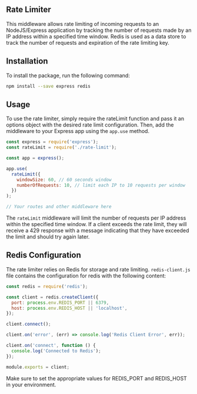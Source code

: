 ## Rate Limiter

This middleware allows rate limiting of incoming requests to an NodeJS/Express application by tracking the number of requests made by an IP address within a specified time window. Redis is used as a data store to track the number of requests and expiration of the rate limiting key.

## Installation

To install the package, run the following command:

```bash
npm install --save express redis
```

## Usage

To use the rate limiter, simply require the rateLimit function and pass it an options object with the desired rate limit configuration. Then, add the middleware to your Express app using the `app.use` method.

```javascript
const express = require('express');
const rateLimit = require('./rate-limit');

const app = express();

app.use(
  rateLimit({
    windowSize: 60, // 60 seconds window
    numberOfRequests: 10, // limit each IP to 10 requests per window
  })
);

// Your routes and other middleware here
```

The `rateLimit` middleware will limit the number of requests per IP address within the specified time window. If a client exceeds the rate limit, they will receive a 429 response with a message indicating that they have exceeded the limit and should try again later.

## Redis Configuration

The rate limiter relies on Redis for storage and rate limiting. `redis-client.js` file contains the configuration for redis with the following content:

```javascript
const redis = require('redis');

const client = redis.createClient({
  port: process.env.REDIS_PORT || 6379,
  host: process.env.REDIS_HOST || 'localhost',
});

client.connect();

client.on('error', (err) => console.log('Redis Client Error', err));

client.on('connect', function () {
  console.log('Connected to Redis');
});

module.exports = client;
```

Make sure to set the appropriate values for REDIS_PORT and REDIS_HOST in your environment.
